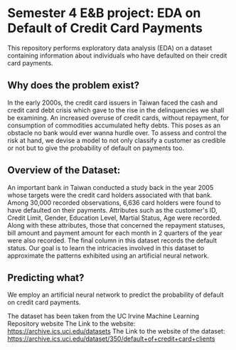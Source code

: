 # Semester 4 E&B project: EDA on Default of Credit Card Payments
This repository performs exploratory data analysis (EDA) on a dataset containing information about individuals who have defaulted on their credit card payments.

## Why does the problem exist?
In the early 2000s, the credit card issuers in Taiwan faced the cash and credit card debt crisis which gave to the rise in the delinquencies we shall be examining.
An increased overuse of credit cards, without repayment, for consumption of commodities accumulated hefty debts. This poses as an obstacle no bank would ever wanna hurdle over.
To assess and control the risk at hand, we devise a model to not only classify a customer as credible or not but to give the probability of default on payments too.

## Overview of the Dataset:
An important bank in Taiwan conducted a study back in the year 2005 whose targets were the credit card holders associated with that bank. Among 30,000 recorded observations, 6,636 card holders were found to have defaulted on their payments.
Attributes such as the customer's ID, Credit Limit, Gender, Education Level, Martial Status, Age were recorded.
Along with these attributes, those that concerned the repayment statuses, bill amount and payment amount for each month in 2 quarters of the year were also recorded. 
The final column in this dataset records the default status.
Our goal is to learn the intricacies involved in this dataset to approximate the patterns exhibited using an artificial neural network.
 

## Predicting what?
We employ an artificial neural network to predict the probability of default on credit card payments.

The dataset has been taken from the UC Irvine Machine Learning Repository website
The Link to the website: https://archive.ics.uci.edu/datasets
The Link to the website of the dataset: https://archive.ics.uci.edu/dataset/350/default+of+credit+card+clients
